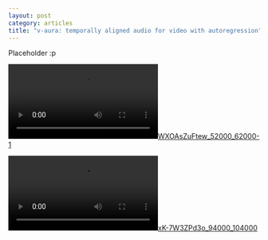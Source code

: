 ```yaml
---
layout: post
category: articles
title: "v-aura: temporally aligned audio for video with autoregression"
---
```


Placeholder :p

[![WXOAsZuFtew_52000_62000-1](./_vaura-assets/our/sparse/WXOAsZuFtew_52000_62000-1.mp4)](./_vaura-assets/our/sparse/WXOAsZuFtew_52000_62000-1.mp4)

[![xK-7W3ZPd3o_94000_104000](./_vaura-assets/our/sparse/xK-7W3ZPd3o_94000_104000.mp4)](./_vaura-assets/our/sparse/xK-7W3ZPd3o_94000_104000.mp4)
